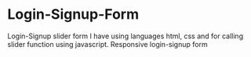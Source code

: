 # Login-Signup-Form
Login-Signup slider form 
I have using  languages html, css and for calling slider function using javascript.
Responsive login-signup form
